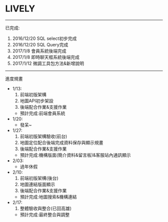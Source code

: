 # LIVELY
--------------------------------------
已完成:
1.	2016/12/20    SQL select初步完成
2.	2016/12/20    SQL Query完成
3.	2017/1/8      會員系統後端完成
4.	2017/1/8      即時聊天框系統後端完成
5.	2017/1/12     微調工具包方法&新增說明
---------------------------------------
進度規畫
+ 1/13:
	1. 前端初版架構
	2. 地圖API初步架設
	3. 後端配合作業&支援作業
	- 預計完成:前端會員系統
+ 1/20:
	- 發呆~
+ 1/27:
	1. 前端初版架構驗收(前台)
	2. 地圖定位配合後端完成資料保存與顯示規畫
	3. 後端配合作業&支援作業
	- 預計完成:機構版面(簡介資料&留言板)&客服站內通訊顯示
+ 2/03:
	- 過年休假
+ 2/10:
	1. 前端初版架構(後台)
	2. 地圖連結版面顯示
	3. 後端配合作業&支援作業
	- 預計完成:地圖搜索&機構連結
+ 2/17:
	1. 整體驗收與整合(已回高雄)
	- 預計完成:最終整合與調整